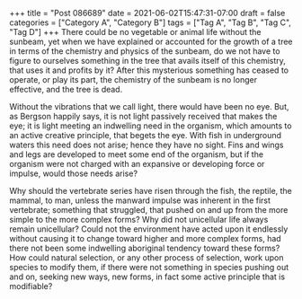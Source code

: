 +++
title = "Post 086689"
date = 2021-06-02T15:47:31-07:00
draft = false
categories = ["Category A", "Category B"]
tags = ["Tag A", "Tag B", "Tag C", "Tag D"]
+++
There could be no vegetable or animal life without the sunbeam, yet when we have explained or accounted for the growth of a tree in terms of the chemistry and physics of the sunbeam, do we not have to figure to ourselves something in the tree that avails itself of this chemistry, that uses it and profits by it? After this mysterious something has ceased to operate, or play its part, the chemistry of the sunbeam is no longer effective, and the tree is dead.

Without the vibrations that we call light, there would have been no eye. But, as Bergson happily says, it is not light passively received that makes the eye; it is light meeting an indwelling need in the organism, which amounts to an active creative principle, that begets the eye. With fish in underground waters this need does not arise; hence they have no sight. Fins and wings and legs are developed to meet some end of the organism, but if the organism were not charged with an expansive or developing force or impulse, would those needs arise?

Why should the vertebrate series have risen through the fish, the reptile, the mammal, to man, unless the manward impulse was inherent in the first vertebrate; something that struggled, that pushed on and up from the more simple to the more complex forms? Why did not unicellular life always remain unicellular? Could not the environment have acted upon it endlessly without causing it to change toward higher and more complex forms, had there not been some indwelling aboriginal tendency toward these forms? How could natural selection, or any other process of selection, work upon species to modify them, if there were not something in species pushing out and on, seeking new ways, new forms, in fact some active principle that is modifiable?
